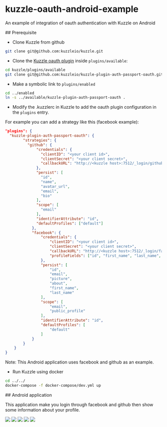 # kuzzle-oauth-android-example
An example of integration of oauth authentication with Kuzzle on Android

## Prerequisite

- Clone Kuzzle from github

```sh
git clone git@github.com:kuzzleio/kuzzle.git
```

- Clone the [Kuzzle oauth plugin](https://github.com/kuzzleio/kuzzle-plugin-auth-passport-oauth) inside `plugins/available`:

```sh
cd kuzzle/plugins/available
git clone git@github.com:kuzzleio/kuzzle-plugin-auth-passport-oauth.git
```

- Make a symbolic link to `plugins/enabled`

```sh
cd ../enabled
ln -s ../available/kuzzle-plugin-auth-passport-oauth .
```

- Modify the .kuzzlerc in Kuzzle to add the oauth plugin configuration in the `plugins` entry.

For example you can add a strategy like this (facebook example):

```json
"plugins": {
  "kuzzle-plugin-auth-passport-oauth": {
        "strategies": {
          "github": {
              "credentials": {
                "clientID": "<your client id>",
                "clientSecret": "<your client secret>",
                "callbackURL": "http://<kuzzle host>:7512/_login/github"
              },
              "persist": [
                "id",
                "name",
                "avatar_url",
                "email",
                "bio"
              ],
              "scope": [
                "email"
              ],
              "identifierAttribute": "id",
              "defaultProfiles": ["default"]
            },
            "facebook": {
                "credentials": {
                    "clientID": "<your client id>",
                    "clientSecret": "<your client secret>",
                    "callbackURL": "http://<kuzzle host>:7512/_login/facebook",
                    "profileFields": ["id", "first_name", "last_name", "picture.type(large)", "email", "about"]
                },
                "persist": [
                    "id",
                    "email",
                    "picture",
                    "about",
                    "first_name",
                    "last_name"
		        ],
                "scope": [
                    "email",
                    "public_profile"
                ],
                "identifierAttribute": "id",
                "defaultProfiles": [
                    "default"
                ]
            }
        }
    }
}
```

Note: This Android application uses facebook and github as an example.

- Run Kuzzle using docker

```sh
cd ../../
docker-compose -f docker-compose/dev.yml up
```

## Android application

This application make you login through facebook and github then show some information about your profile.

![](https://github.com/jenow/kuzzle-oauth-android-example/raw/master/assets/main.png)
![](https://github.com/jenow/kuzzle-oauth-android-example/raw/master/assets/facebook.png)
![](https://github.com/jenow/kuzzle-oauth-android-example/raw/master/assets/post_facebook.png)
![](https://github.com/jenow/kuzzle-oauth-android-example/raw/master/assets/github.png)
![](https://github.com/jenow/kuzzle-oauth-android-example/raw/master/assets/post_github.png)